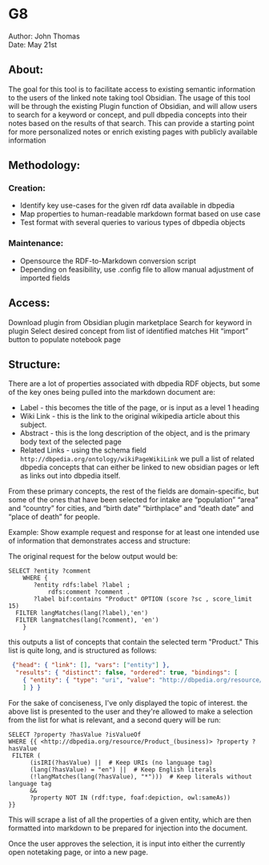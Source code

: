 # G8
Author: John Thomas    
Date: May 21st

## About:
 The goal for this tool is to facilitate access to existing semantic information to the users of the linked note taking tool Obsidian. The usage of this tool will be through the existing Plugin function of Obsidian, and will allow users to search for a keyword or concept, and pull dbpedia concepts into their notes based on the results of that search. This can provide a starting point for more personalized notes or enrich existing pages with publicly available information


## Methodology:
### Creation: 
- Identify key use-cases for the given rdf data available in dbpedia
- Map properties to human-readable markdown format based on use case
- Test format with several queries to various types of dbpedia objects


### Maintenance: 
- Opensource the RDF-to-Markdown conversion script
- Depending on feasibility, use .config file to allow manual adjustment of imported fields


## Access:
Download plugin from Obsidian plugin marketplace
Search for keyword in plugin 
Select desired concept from list of identified matches
Hit “import” button to populate notebook page


## Structure: 
There are a lot of properties associated with dbpedia RDF objects, but some of the key ones being pulled into the markdown document are: 
- Label - this becomes the title of the page, or is input as a level 1 heading
- Wiki Link - this is the link to the original wikipedia article about this subject. 
- Abstract - this is the long description of the object, and is the primary body text of the selected page
- Related Links - using the schema field `http://dbpedia.org/ontology/wikiPageWikiLink` we pull a list of related dbpedia concepts that can either be linked to new obsidian pages or left as links out into dbpedia itself. 

From these primary concepts, the rest of the fields are domain-specific, but some of the ones that have been selected for intake are “population” “area” and “country” for cities, and “birth date” “birthplace” and “death date” and “place of death” for people. 


Example: Show example request and response for at least one intended use of information that demonstrates access and structure:


The original request for the below output would be: 
```
SELECT ?entity ?comment 
    WHERE { 
       ?entity rdfs:label ?label ;
           rdfs:comment ?comment .
       ?label bif:contains "Product" OPTION (score ?sc , score_limit 15) 
  FILTER langMatches(lang(?label),'en')
  FILTER langmatches(lang(?comment), 'en')
    }
```

this outputs a list of concepts that contain the selected term "Product." This list is quite long, and is structured as follows: 
```json
 {"head": { "link": [], "vars": ["entity"] },
  "results": { "distinct": false, "ordered": true, "bindings": [
    { "entity": { "type": "uri", "value": "http://dbpedia.org/resource/Product_(business)" }}
    ] } }
```
For the sake of conciseness, I've only displayed the topic of interest. the above list is presented to the user and they're allowed to make a selection from the list for what is relevant, and a second query will be run: 

```
SELECT ?property ?hasValue ?isValueOf
WHERE {{ <http://dbpedia.org/resource/Product_(business)> ?property ?hasValue
 FILTER (
      (isIRI(?hasValue) ||  # Keep URIs (no language tag)
      (lang(?hasValue) = "en") ||  # Keep English literals
      (!langMatches(lang(?hasValue), "*")))  # Keep literals without language tag
      &&
      ?property NOT IN (rdf:type, foaf:depiction, owl:sameAs))
}}
```

This will scrape a list of all the properties of a given entity, which are then formatted into markdown to be prepared for injection into the document. 

Once the user approves the selection, it is input into either the currently open notetaking page, or into a new page. 